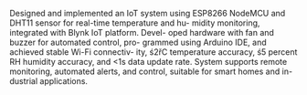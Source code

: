 Designed and implemented an IoT system using ESP8266
NodeMCU and DHT11 sensor for real-time temperature and hu-
midity monitoring, integrated with Blynk IoT platform. Devel-
oped hardware with fan and buzzer for automated control, pro-
grammed using Arduino IDE, and achieved stable Wi-Fi connectiv-
ity, ś2řC temperature accuracy, ś5 percent RH humidity accuracy,
and <1s data update rate. System supports remote monitoring,
automated alerts, and control, suitable for smart homes and in-
dustrial applications.
